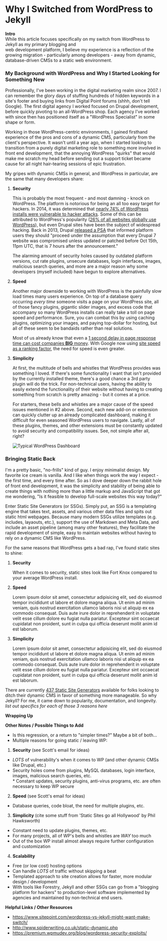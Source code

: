 # Why I Switched from WordPress to Jekyll

**Intro**  
While this article focuses specifically on my switch from WordPress to Jekyll as my primary blogging and  
web development platform, I believe my experience is a reflection of the growing migration - particularly among developers - away from dynamic, database-driven CMSs to a static web environment.

### My Background with WordPress and Why I Started Looking for Something New
Professionally, I've been working in the digital marketing realm since 2007. I can remember the glory days of stuffing hundreds of hidden keywords in a site's footer and buying links from Digital Point forums (shhh, don't tell Google). The first digital agency I worked focused on Drupal development, before quickly pivoting to an all-WordPress shop. Each agency I've worked with since then has positioned itself as a "WordPress Specialist" in some shape or form.  

Working in those WordPress-centric environments, I gained firsthand experience of the pros and cons of a dynamic CMS, particularly from the client's perspective. It wasn't until a year ago, when I started looking to transition from a purely digital marketing role to something more involved in front end development, that the annoying WordPress "quirks" that would make me scratch my head before sending out a support ticket became cause for all night hair-tearing sessions of epic frustration.  

My gripes with dynamic CMSs in general, and WordPress in particular, are the same that many developers share:  

1. **Security**

   This is probably the most frequent - and most damning - knock on WordPress. The platform is notorious for being an all too easy target for hackers. In 2014, it was determined that [nearly 74% of WordPress installs were vulnerable to hacker attacks](https://www.wpwhitesecurity.com/wordpress-security-news-updates/statistics-70-percent-wordpress-installations-vulnerable/). Some of this can be attributed to WordPress's popularity ([26% of all websites globally use WordPress](https://wordpress.com/about/)), but even Drupal sites have been the subject of widespread hacking. Back in 2013, Drupal [released a PSA](https://www.drupal.org/PSA-2014-003) that informed platform users they should "proceed under the assumption that every Drupal 7 website was compromised unless updated or patched before Oct 15th, 11pm UTC, that is 7 hours after the announcement."  

   The alarming amount of security holes caused by outdated platform versions, cut rate plugins, unsecure databases, login interfaces, images, malicious search queries, and more are a major reason why some developers (myself included) have begun to explore alternatives.  

2. **Speed**

   Another major downside to working with WordPress is the painfully slow load times many users experience. On top of a database query occurring _every time_ someone visits a page on your WordPress site, all of those fancy plugins, gigantic slider images, and excess code that accompany so many WordPress installs can really take a toll on page speed and performance. Sure, you can combat this by using caching plugins, optimizing your images, and paying top-dollar for hosting, but all of these seem to be bandaids rather than real solutions.  

   Most of us already know that even a [1 second delay in page response time can cost companies **BIG** money](https://blog.kissmetrics.com/loading-time/). With Google now using [site speed as a ranking factor](https://webmasters.googleblog.com/2010/04/using-site-speed-in-web-search-ranking.html), the need for speed is even greater.  

3. **Simplicity**

   At first, the multitude of bells and whistles that WordPress provides was something I loved. If there's some functionality I want that isn't provided by the currently installed theme, there's a good chance a 3rd party plugin will do the trick. For non-technical users, having the ability to easily extend the functionality of their website without having to creating something from scratch is pretty amazing - but it comes at a price.  

   For starters, these bells and whistles are a major cause of the speed issues mentioned in #2 above. Second, each new add-on or extension can quickly clutter up an already complicated dashboard, making it difficult for even seasoned WordPress users to navigate. Lastly, all of these plugins, themes, and other extensions must be constantly updated to avoid security and compatibility issues. See, not simple after all, right?  

   ![Typical WordPress Dashboard](http://nowgoblog.com/wp-content/uploads/2015/02/03-wordpress-dashboard-updates-link.jpg)  

### Bringing Static Back
I'm a pretty basic, "no-frills" kind of guy. I enjoy minimalist design. My favorite ice cream is vanilla. And I like when things work the way I expect - the first time, and every time after. So as I dove deeper down the rabbit hole of front end development, it was the simplicity and stability of being able to create things with nothing more than a little markup and JavaScript that got me wondering, "Is it feasible to develop full-scale websites this way today?"  

Enter Static Site Generators (or SSGs). Simply put, an SSG is a templating engine that takes text, assets, and various other data files and spits out static html webpages. Because many modern SSGs utilize templates (e.g. includes, layaouts, etc.), support the use of Markdown and Meta Data, and include an asset pipeline (among many other features), they facilitate the rapid development of simple, easy to maintain websites without having to rely on a dynamic CMS like WordPress.  

For the same reasons that WordPress gets a bad rap, I've found static sites to shine:  

1. **Security**

   When it comes to security, static sites look like Fort Knox compared to your average WordPress install.   

2. **Speed**

   Lorem ipsum dolor sit amet, consectetur adipisicing elit, sed do eiusmod tempor incididunt ut labore et dolore magna aliqua. Ut enim ad minim veniam, quis nostrud exercitation ullamco laboris nisi ut aliquip ex ea commodo consequat. Duis aute irure dolor in reprehenderit in voluptate velit esse cillum dolore eu fugiat nulla pariatur. Excepteur sint occaecat cupidatat non proident, sunt in culpa qui officia deserunt mollit anim id est laborum.  

3. **Simplicity**

   Lorem ipsum dolor sit amet, consectetur adipisicing elit, sed do eiusmod tempor incididunt ut labore et dolore magna aliqua. Ut enim ad minim veniam, quis nostrud exercitation ullamco laboris nisi ut aliquip ex ea commodo consequat. Duis aute irure dolor in reprehenderit in voluptate velit esse cillum dolore eu fugiat nulla pariatur. Excepteur sint occaecat cupidatat non proident, sunt in culpa qui officia deserunt mollit anim id est laborum.  

There are currently [437 Static Site Generators](https://staticsitegenerators.net/) available for folks looking to ditch their dynamic CMS in favor of something more manageable. So why Jekyll? For me, it came down to popularity, documentation, and longevity. _list out specifics for each of those 3 reasons here_

**Wrapping Up**  


**Other Notes / Possible Things to Add**
* Is this regression, or a return to "simpler times?" Maybe a bit of both...  
* Multiple reasons for going static / leaving WP:  
 1. **Security** (see Scott's email for ideas)  
  * _LOTS_ of vulnerability's when it comes to WP (and other dynamic CMSs like Drupal, etc.)
   * Security holes come from plugins, MySQL databases, login interface, images, malicious search queries, etc.  
    * Constant updates, security plugins, anti-virus programs, etc. are often necessary to keep WP secure  
 2. **Speed** (see Scott's email for ideas)  
  * Database queries, code bloat, the need for multiple plugins, etc.
 3. **Simplicity** (cite some stuff from 'Static Sites go all Hollywood' by Phil Hawksworth)  
  * Constant need to update plugins, themes, etc.   
  * For many projects, all of WP's bells and whistles are _WAY_ too much    
  * Out of the box WP install almost always require further configuration and customization  
 4. **Scalability**  
  * Free (or low cost) hosting options  
  * Can handle _LOTS_ of traffic without skipping a beat  
  * Templated approach to site creation allows for faster, more modular design / development  
  * With tools like Forestry, Jekyll and other SSGs can go from a "blogging platform for hackers" to production-level software implemented by agencies and maintained by non-technical end users.

 **Helpful Links / Other Resources**
* https://www.sitepoint.com/wordpress-vs-jekyll-might-want-make-switch/  
* http://www.spiderwriting.co.uk/static-dynamic.php
* https://premium.wpmudev.org/blog/wordpress-security-exploits/

